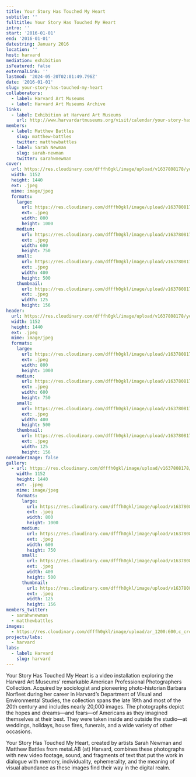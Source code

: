 ```yaml
---
title: Your Story Has Touched My Heart
subtitle: ''
fulltitle: Your Story Has Touched My Heart
intro: ''
start: '2016-01-01'
end: '2016-01-01'
datestring: January 2016
location: ''
host: harvard
mediation: exhibition
isFeatured: false
externalLink: ''
lastmod: '2024-05-20T02:01:49.796Z'
date: '2016-01-01'
slug: your-story-has-touched-my-heart
collaborators:
  - label: Harvard Art Museums
  - label: Harvard Art Museums Archive
links:
  - label: Exhibition at Harvard Art Museums
    url: http://www.harvardartmuseums.org/visit/calendar/your-story-has-touched-my-heart
members:
  - label: Matthew Battles
    slug: matthew-battles
    twitter: matthewbattles
  - label: Sarah Newman
    slug: sarah-newman
    twitter: sarahwnewman
cover:
  url: https://res.cloudinary.com/dfffh0gkl/image/upload/v1637808178/yourstory1_b53ad72205.jpg
  width: 1152
  height: 1440
  ext: .jpeg
  mime: image/jpeg
  formats:
    large:
      url: https://res.cloudinary.com/dfffh0gkl/image/upload/v1637808179/large_yourstory1_b53ad72205.jpg
      ext: .jpeg
      width: 800
      height: 1000
    medium:
      url: https://res.cloudinary.com/dfffh0gkl/image/upload/v1637808179/medium_yourstory1_b53ad72205.jpg
      ext: .jpeg
      width: 600
      height: 750
    small:
      url: https://res.cloudinary.com/dfffh0gkl/image/upload/v1637808179/small_yourstory1_b53ad72205.jpg
      ext: .jpeg
      width: 400
      height: 500
    thumbnail:
      url: https://res.cloudinary.com/dfffh0gkl/image/upload/v1637808178/thumbnail_yourstory1_b53ad72205.jpg
      ext: .jpeg
      width: 125
      height: 156
header:
  url: https://res.cloudinary.com/dfffh0gkl/image/upload/v1637808178/yourstory1_b53ad72205.jpg
  width: 1152
  height: 1440
  ext: .jpeg
  mime: image/jpeg
  formats:
    large:
      url: https://res.cloudinary.com/dfffh0gkl/image/upload/v1637808179/large_yourstory1_b53ad72205.jpg
      ext: .jpeg
      width: 800
      height: 1000
    medium:
      url: https://res.cloudinary.com/dfffh0gkl/image/upload/v1637808179/medium_yourstory1_b53ad72205.jpg
      ext: .jpeg
      width: 600
      height: 750
    small:
      url: https://res.cloudinary.com/dfffh0gkl/image/upload/v1637808179/small_yourstory1_b53ad72205.jpg
      ext: .jpeg
      width: 400
      height: 500
    thumbnail:
      url: https://res.cloudinary.com/dfffh0gkl/image/upload/v1637808178/thumbnail_yourstory1_b53ad72205.jpg
      ext: .jpeg
      width: 125
      height: 156
noHeaderImage: false
gallery:
  - url: https://res.cloudinary.com/dfffh0gkl/image/upload/v1637808178/yourstory1_b53ad72205.jpg
    width: 1152
    height: 1440
    ext: .jpeg
    mime: image/jpeg
    formats:
      large:
        url: https://res.cloudinary.com/dfffh0gkl/image/upload/v1637808179/large_yourstory1_b53ad72205.jpg
        ext: .jpeg
        width: 800
        height: 1000
      medium:
        url: https://res.cloudinary.com/dfffh0gkl/image/upload/v1637808179/medium_yourstory1_b53ad72205.jpg
        ext: .jpeg
        width: 600
        height: 750
      small:
        url: https://res.cloudinary.com/dfffh0gkl/image/upload/v1637808179/small_yourstory1_b53ad72205.jpg
        ext: .jpeg
        width: 400
        height: 500
      thumbnail:
        url: https://res.cloudinary.com/dfffh0gkl/image/upload/v1637808178/thumbnail_yourstory1_b53ad72205.jpg
        ext: .jpeg
        width: 125
        height: 156
members_twitter:
  - sarahwnewman
  - matthewbattles
images:
  - https://res.cloudinary.com/dfffh0gkl/image/upload/ar_1200:600,c_crop/c_limit,h_1200,w_600/v1637808178/yourstory1_b53ad72205.jpg
projects/labs:
  - harvard
labs:
  - label: Harvard
    slug: harvard
---
```

Your Story Has Touched My Heart is a video installation exploring the Harvard Art Museums’ remarkable American Professional Photographers Collection. Acquired by sociologist and pioneering photo-historian Barbara Norfleet during her career in Harvard’s Department of Visual and Environmental Studies, the collection spans the late 19th and most of the 20th century and includes nearly 20,000 images. The photographs depict the hopes and dreams—and fears—of Americans as they imagined themselves at their best. They were taken inside and outside the studio—at weddings, holidays, house fires, funerals, and a wide variety of other occasions.

Your Story Has Touched My Heart, created by artists Sarah Newman and Matthew Battles from metaLAB (at) Harvard, combines these photographs with new video footage, sound, and fragments of text that put the work in dialogue with memory, individuality, ephemerality, and the meaning of visual abundance as these images find their way in the digital realm.